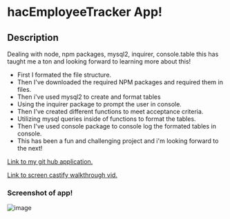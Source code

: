 <h1>hacEmployeeTracker App!</h1>

<h2>Description</h2>
  <p> Dealing with node, npm packages, mysql2, inquirer, console.table this has taught me a ton and looking forward to learning more about this! </p>

  <ul>
    <li>First I formated the file structure.</li>
    <li>Then I've downloaded the required NPM packages and required them in files.</li>
    <li>Then i've used mysql2 to create and format tables</li>
    <li>Using the inquirer package to prompt the user in console.</li>
    <li>Then I've created different functions to meet acceptance criteria.</li>
    <li>Utilizing mysql queries inside of functions to format the tables.</li>
    <li>Then I've used console package to console log the formated tables in console.</li>
    <li>This has been a fun and challenging project and i'm looking forward to the next! </li>
  </ul>

<a href ="https://github.com/HacAtac/hacEmployeeTracker" target="_blank">Link to my git hub application.</a></br>

<a href ="https://watch.screencastify.com/v/qRwBBmEJYXPRyPfbVsKU" target="_blank">Link to screen castify walkthrough vid.</a></br>

<h3>Screenshot of app!</h3>

![image](https://user-images.githubusercontent.com/87215152/139605012-9fcbdc2c-cac5-4531-a72c-05126b82e962.png)
